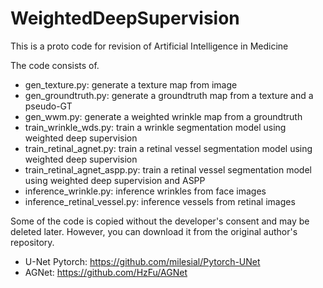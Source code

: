 # WeightedDeepSupervision

This is a proto code for revision of Artificial Intelligence in Medicine

The code consists of.

- gen_texture.py: generate a texture map from image
- gen_groundtruth.py: generate a groundtruth map from a texture and a pseudo-GT
- gen_wwm.py: generate a weighted wrinkle map from a groundtruth
- train_wrinkle_wds.py: train a wrinkle segmentation model using weighted deep supervision
- train_retinal_agnet.py: train a retinal vessel segmentation model using weighted deep supervision
- train_retinal_agnet_aspp.py: train a retinal vessel segmentation model using weighted deep supervision and ASPP
- inference_wrinkle.py: inference wrinkles from face images
- inference_retinal_vessel.py: inference vessels from  retinal images

Some of the code is copied without the developer's consent and may be deleted later. However, you can download it from the original author's repository.
- U-Net Pytorch: https://github.com/milesial/Pytorch-UNet
- AGNet: https://github.com/HzFu/AGNet
